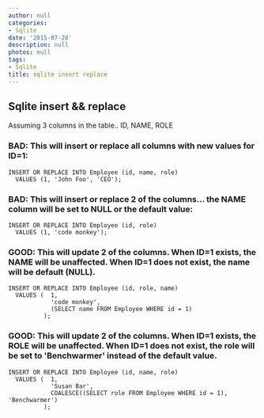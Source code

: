 ```yaml
---
author: null
categories:
- Sqlite
date: '2015-07-28'
description: null
photos: null
tags:
- Sqlite
title: sqlite insert replace
---
```


## Sqlite insert && replace

Assuming 3 columns in the table.. ID, NAME, ROLE

### BAD: This will insert or replace all columns with new values for ID=1:
```
INSERT OR REPLACE INTO Employee (id, name, role) 
  VALUES (1, 'John Foo', 'CEO');
```

### BAD: This will insert or replace 2 of the columns... the NAME column will be set to NULL or the default value:
```
INSERT OR REPLACE INTO Employee (id, role) 
  VALUES (1, 'code monkey');
```

### GOOD: This will update 2 of the columns. When ID=1 exists, the NAME will be unaffected. When ID=1 does not exist, the name will be default (NULL).
```
INSERT OR REPLACE INTO Employee (id, role, name) 
  VALUES (  1, 
            'code monkey',
            (SELECT name FROM Employee WHERE id = 1)
          );
```

### GOOD: This will update 2 of the columns. When ID=1 exists, the ROLE will be unaffected. When ID=1 does not exist, the role will be set to 'Benchwarmer' instead of the default value.
```
INSERT OR REPLACE INTO Employee (id, name, role) 
  VALUES (  1, 
            'Susan Bar',
            COALESCE((SELECT role FROM Employee WHERE id = 1), 'Benchwarmer')
          );
```
